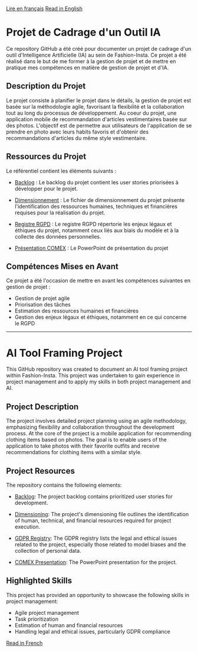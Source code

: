 [Lire en français](#projet-de-cadrage-dun-outil-ia)
[Read in English](#ai-tool-framing-project)

# Projet de Cadrage d'un Outil IA

Ce repository GitHub a été créé pour documenter un projet de cadrage d'un outil d'Intelligence Artificielle (IA) au sein de Fashion-Insta. Ce projet a été réalisé dans le but de me former à la gestion de projet et de mettre en pratique mes compétences en matière de gestion de projet et d'IA.

## Description du Projet

Le projet consiste à planifier le projet dans le détails, la gestion de projet est basée sur la méthodologie agile, favorisant la flexibilité et la collaboration tout au long du processus de développement.
Au coeur du projet, une application mobile de recommandation d'articles vestimentaires basée sur des photos. L'objectif est de permettre aux utilisateurs de l'application de se prendre en photo avec leurs habits favoris et d'obtenir des recommandations d'articles du même style vestimentaire.


## Ressources du Projet

Le référentiel contient les éléments suivants :

- [Backlog](https://github.com/rlossec/Clothing_AI_recommendation/blob/master/backlog.xlsx) : Le backlog du projet contient les user stories priorisées à développer pour le projet.

- [Dimensionnement](https://github.com/rlossec/Clothing_AI_recommendation/blob/master/dimensionnement.xls) : Le fichier de dimensionnement du projet présente l'identification des ressources humaines, techniques et financières requises pour la réalisation du projet.

- [Registre RGPD](https://github.com/rlossec/Clothing_AI_recommendation/blob/master/registre_rgpd.docx) : Le registre RGPD répertorie les enjeux légaux et éthiques du projet, notamment ceux liés aux biais du modèle et à la collecte des données personnelles.

- [Présentation COMEX](https://github.com/rlossec/Clothing_AI_recommendation/blob/master/presentation.pptx) : Le PowerPoint de présentation du projet 

## Compétences Mises en Avant

Ce projet a été l'occasion de mettre en avant les compétences suivantes en gestion de projet :

- Gestion de projet agile
- Priorisation des tâches
- Estimation des ressources humaines et financières
- Gestion des enjeux légaux et éthiques, notamment en ce qui concerne le RGPD

---

# AI Tool Framing Project

This GitHub repository was created to document an AI tool framing project within Fashion-Insta. This project was undertaken to gain experience in project management and to apply my skills in both project management and AI.

## Project Description

The project involves detailed project planning using an agile methodology, emphasizing flexibility and collaboration throughout the development process. At the core of the project is a mobile application for recommending clothing items based on photos. The goal is to enable users of the application to take photos with their favorite outfits and receive recommendations for clothing items with a similar style.

## Project Resources

The repository contains the following elements:

- [Backlog](https://github.com/rlossec/Clothing_AI_recommendation/blob/master/backlog.xlsx): The project backlog contains prioritized user stories for development.

- [Dimensioning](https://github.com/rlossec/Clothing_AI_recommendation/blob/master/dimensionnement.xls): The project's dimensioning file outlines the identification of human, technical, and financial resources required for project execution.

- [GDPR Registry](https://github.com/rlossec/Clothing_AI_recommendation/blob/master/registre_rgpd.docx): The GDPR registry lists the legal and ethical issues related to the project, especially those related to model biases and the collection of personal data.

- [COMEX Presentation](https://github.com/rlossec/Clothing_AI_recommendation/blob/master/presentation.pptx): The PowerPoint presentation for the project.

## Highlighted Skills

This project has provided an opportunity to showcase the following skills in project management:

- Agile project management
- Task prioritization
- Estimation of human and financial resources
- Handling legal and ethical issues, particularly GDPR compliance

[Read in French](#projet-de-cadrage-dun-outil-ia)